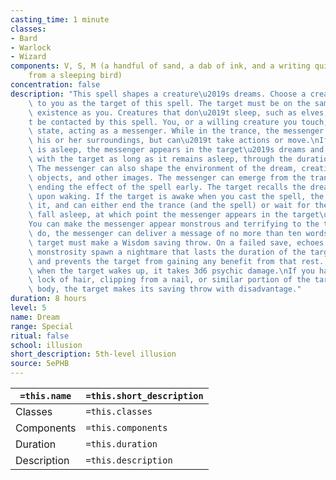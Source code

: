 ```yaml
---
casting_time: 1 minute
classes:
- Bard
- Warlock
- Wizard
components: V, S, M (a handful of sand, a dab of ink, and a writing quill plucked
    from a sleeping bird)
concentration: false
description: "This spell shapes a creature\u2019s dreams. Choose a creature known\
    \ to you as the target of this spell. The target must be on the same plane of\
    \ existence as you. Creatures that don\u2019t sleep, such as elves, can\u2019\
    t be contacted by this spell. You, or a willing creature you touch, enters a trance\
    \ state, acting as a messenger. While in the trance, the messenger is aware of\
    \ his or her surroundings, but can\u2019t take actions or move.\nIf the target\
    \ is asleep, the messenger appears in the target\u2019s dreams and can converse\
    \ with the target as long as it remains asleep, through the duration of the spell.\
    \ The messenger can also shape the environment of the dream, creating landscapes,\
    \ objects, and other images. The messenger can emerge from the trance at any time,\
    \ ending the effect of the spell early. The target recalls the dream perfectly\
    \ upon waking. If the target is awake when you cast the spell, the messenger knows\
    \ it, and can either end the trance (and the spell) or wait for the target to\
    \ fall asleep, at which point the messenger appears in the target\u2019s dreams.\n\
    You can make the messenger appear monstrous and terrifying to the target. If you\
    \ do, the messenger can deliver a message of no more than ten words and then the\
    \ target must make a Wisdom saving throw. On a failed save, echoes of the phantasmal\
    \ monstrosity spawn a nightmare that lasts the duration of the target\u2019s sleep\
    \ and prevents the target from gaining any benefit from that rest. In addition,\
    \ when the target wakes up, it takes 3d6 psychic damage.\nIf you have a body part,\
    \ lock of hair, clipping from a nail, or similar portion of the target\u2019s\
    \ body, the target makes its saving throw with disadvantage."
duration: 8 hours
level: 5
name: Dream
range: Special
ritual: false
school: illusion
short_description: 5th-level illusion
source: 5ePHB
---
```


| `=this.name` | `=this.short_description` |
| ------------ | ------------------------- |
| Classes      | `=this.classes`           |
| Components   | `=this.components`        |
| Duration     | `=this.duration`          |
| Description  | `=this.description`       |